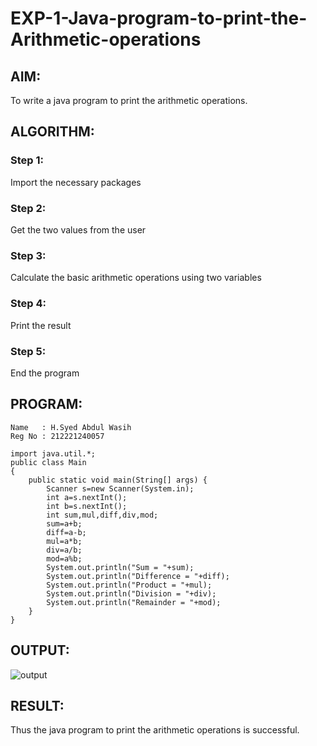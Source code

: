 # EXP-1-Java-program-to-print-the-Arithmetic-operations

## AIM:
To write a java program to print the arithmetic operations.

## ALGORITHM: 
### Step 1:
Import the necessary packages
### Step 2: 
Get the two values from the user
### Step 3: 
Calculate the basic arithmetic operations using two variables
### Step 4:  
Print the result
### Step 5: 
End the program
## PROGRAM:
~~~
Name   : H.Syed Abdul Wasih
Reg No : 212221240057
~~~
~~~
import java.util.*;
public class Main
{
    public static void main(String[] args) {
        Scanner s=new Scanner(System.in);
        int a=s.nextInt();
        int b=s.nextInt();
        int sum,mul,diff,div,mod;
        sum=a+b;
        diff=a-b;
        mul=a*b;
        div=a/b;
        mod=a%b;
        System.out.println("Sum = "+sum);
        System.out.println("Difference = "+diff);
        System.out.println("Product = "+mul);
        System.out.println("Division = "+div);
        System.out.println("Remainder = "+mod);
    }
}
~~~

## OUTPUT:
![output](img.png)

## RESULT:
Thus the java program to print the arithmetic operations is successful.



